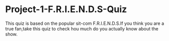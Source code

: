 # Project-1-F.R.I.E.N.D.S-Quiz

This quiz is based on the popular sit-com F.R.I.E.N.D.S.If you think you are a true fan,take this quiz to check hou much do you actually know about the show.
